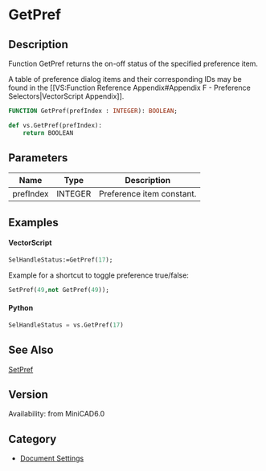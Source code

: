 # GetPref

## Description
Function GetPref returns the on-off status of the specified preference item.

A table of preference dialog items and their corresponding IDs may be found in the [[VS:Function Reference Appendix#Appendix F - Preference Selectors|VectorScript Appendix]].

```pascal
FUNCTION GetPref(prefIndex : INTEGER): BOOLEAN;
```

```python
def vs.GetPref(prefIndex):
    return BOOLEAN
```

## Parameters
|Name|Type|Description|
|---|---|---|
|prefIndex|INTEGER|Preference item constant.|

## Examples
#### VectorScript ####
```pascal
SelHandleStatus:=GetPref(17);
```
Example for a shortcut to toggle preference true/false:
```pascal
SetPref(49,not GetPref(49));
```
#### Python ####
```python
SelHandleStatus = vs.GetPref(17)
```

## See Also
[SetPref](SetPref.md)

## Version
Availability: from MiniCAD6.0

## Category
* [Document Settings](../Categories/Document%20Settings.md)
